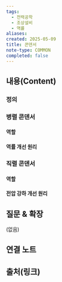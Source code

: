 ```yaml
---
tags:
  - 전력공학
  - 조상설비
  - 역률
aliases: 
created: 2025-05-09
title: 콘덴서
note-type: COMMON
completed: false
---
```


## 내용(Content)

### 정의

### 병렬 콘덴서
#### 역할

#### 역률 개선 원리

### 직렬 콘덴서
#### 역할

#### 전압 강하 개선 원리

## 질문 & 확장

(없음)

## 연결 노트

## 출처(링크)

